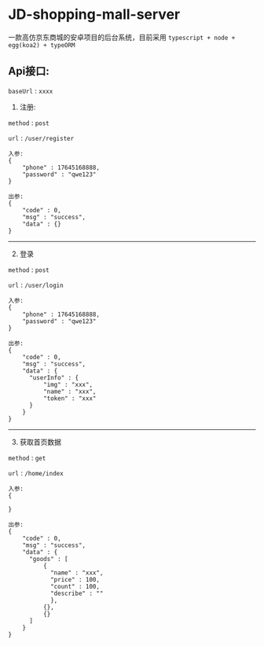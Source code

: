 # JD-shopping-mall-server

一款高仿京东商城的安卓项目的后台系统，目前采用 ``typescript + node + egg(koa2) + typeORM``

## Api接口:

``baseUrl`` : ``xxxx``

1. 注册:

``method`` : ``post``

``url`` : ``/user/register``

```
入参:
{
    "phone" : 17645168888,
    "password" : "qwe123"
}
```

```
出参:
{
    "code" : 0,
    "msg" : "success",
    "data" : {}
}
```

----

2. 登录

``method`` : ``post``

``url`` : ``/user/login``


```
入参:
{
    "phone" : 17645168888,
    "password" : "qwe123"
}
```

```
出参:
{
    "code" : 0,
    "msg" : "success",
    "data" : {
      "userInfo" : {
          "img" : "xxx",
          "name" : "xxx",
          "token" : "xxx"
      }
    }
}
```

----

3. 获取首页数据

``method`` : ``get``

``url`` : ``/home/index``

```
入参:
{

}
```

```
出参:
{
    "code" : 0,
    "msg" : "success",
    "data" : {
      "goods" : [
          {
            "name" : "xxx",
            "price" : 100,
            "count" : 100,
            "describe" : ""
            },
          {},
          {}    
      ]
    }
}
```
